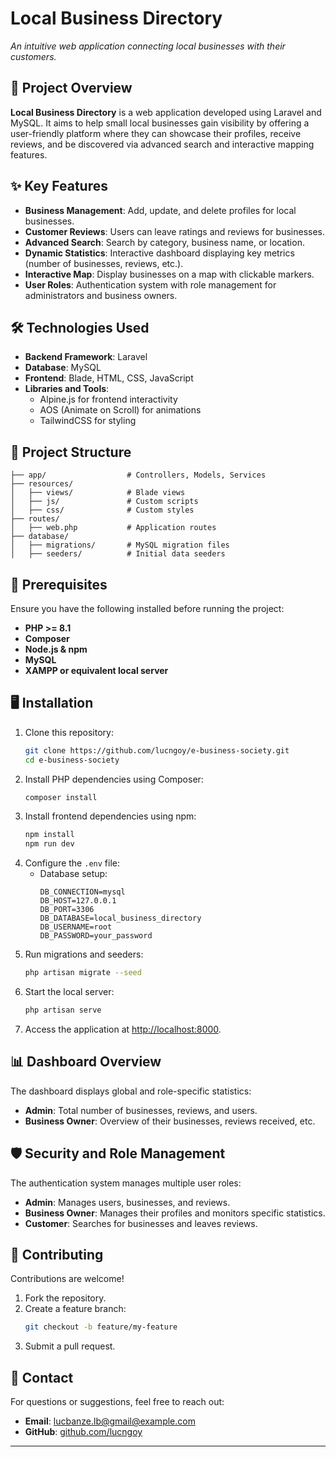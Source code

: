 # **Local Business Directory**  
*An intuitive web application connecting local businesses with their customers.*  

## 🚀 **Project Overview**  
**Local Business Directory** is a web application developed using Laravel and MySQL. It aims to help small local businesses gain visibility by offering a user-friendly platform where they can showcase their profiles, receive reviews, and be discovered via advanced search and interactive mapping features.

## ✨ **Key Features**  
- **Business Management**: Add, update, and delete profiles for local businesses.  
- **Customer Reviews**: Users can leave ratings and reviews for businesses.  
- **Advanced Search**: Search by category, business name, or location.  
- **Dynamic Statistics**: Interactive dashboard displaying key metrics (number of businesses, reviews, etc.).  
- **Interactive Map**: Display businesses on a map with clickable markers.  
- **User Roles**: Authentication system with role management for administrators and business owners.  

## 🛠️ **Technologies Used**  
- **Backend Framework**: Laravel  
- **Database**: MySQL  
- **Frontend**: Blade, HTML, CSS, JavaScript  
- **Libraries and Tools**:  
  - Alpine.js for frontend interactivity  
  - AOS (Animate on Scroll) for animations  
  - TailwindCSS for styling  

## 📂 **Project Structure**  
```plaintext
├── app/                  # Controllers, Models, Services
├── resources/
│   ├── views/            # Blade views
│   ├── js/               # Custom scripts
│   ├── css/              # Custom styles
├── routes/
│   ├── web.php           # Application routes
├── database/
│   ├── migrations/       # MySQL migration files
│   ├── seeders/          # Initial data seeders
```

## 🚦 **Prerequisites**  
Ensure you have the following installed before running the project:  
- **PHP >= 8.1**  
- **Composer**  
- **Node.js & npm**  
- **MySQL**  
- **XAMPP or equivalent local server**  

## 🖥️ **Installation**  
1. Clone this repository:  
   ```bash
   git clone https://github.com/lucngoy/e-business-society.git
   cd e-business-society
   ```  
2. Install PHP dependencies using Composer:  
   ```bash
   composer install
   ```  
3. Install frontend dependencies using npm:  
   ```bash
   npm install
   npm run dev
   ```  
4. Configure the `.env` file:  
   - Database setup:  
     ```env
     DB_CONNECTION=mysql
     DB_HOST=127.0.0.1
     DB_PORT=3306
     DB_DATABASE=local_business_directory
     DB_USERNAME=root
     DB_PASSWORD=your_password
     ```  
5. Run migrations and seeders:  
   ```bash
   php artisan migrate --seed
   ```  
6. Start the local server:  
   ```bash
   php artisan serve
   ```  
7. Access the application at [http://localhost:8000](http://localhost:8000).

## 📊 **Dashboard Overview**  
The dashboard displays global and role-specific statistics:  
- **Admin**: Total number of businesses, reviews, and users.  
- **Business Owner**: Overview of their businesses, reviews received, etc.

## 🛡️ **Security and Role Management**  
The authentication system manages multiple user roles:  
- **Admin**: Manages users, businesses, and reviews.  
- **Business Owner**: Manages their profiles and monitors specific statistics.  
- **Customer**: Searches for businesses and leaves reviews.

## 🤝 **Contributing**  
Contributions are welcome!  
1. Fork the repository.  
2. Create a feature branch:  
   ```bash
   git checkout -b feature/my-feature
   ```  
3. Submit a pull request.  

## 📧 **Contact**  
For questions or suggestions, feel free to reach out:  
- **Email**: [lucbanze.lb@gmail@example.com](mailto:lucbanze.lb@gmail.com)  
- **GitHub**: [github.com/lucngoy](https://github.com/lucngoy)

---
